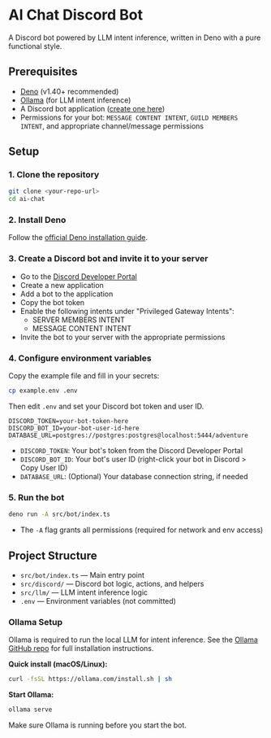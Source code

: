 # AI Chat Discord Bot

A Discord bot powered by LLM intent inference, written in Deno with a pure functional style.

## Prerequisites

- [Deno](https://deno.com/manual/getting_started/installation) (v1.40+ recommended)
- [Ollama](https://github.com/ollama/ollama) (for LLM intent inference)
- A Discord bot application ([create one here](https://discord.com/developers/applications))
- Permissions for your bot: `MESSAGE CONTENT INTENT`, `GUILD MEMBERS INTENT`, and appropriate channel/message permissions

## Setup

### 1. Clone the repository

```sh
git clone <your-repo-url>
cd ai-chat
```

### 2. Install Deno

Follow the [official Deno installation guide](https://deno.com/manual/getting_started/installation).

### 3. Create a Discord bot and invite it to your server

- Go to the [Discord Developer Portal](https://discord.com/developers/applications)
- Create a new application
- Add a bot to the application
- Copy the bot token
- Enable the following intents under "Privileged Gateway Intents":
  - SERVER MEMBERS INTENT
  - MESSAGE CONTENT INTENT
- Invite the bot to your server with the appropriate permissions

### 4. Configure environment variables

Copy the example file and fill in your secrets:

```sh
cp example.env .env
```

Then edit `.env` and set your Discord bot token and user ID.

```env
DISCORD_TOKEN=your-bot-token-here
DISCORD_BOT_ID=your-bot-user-id-here
DATABASE_URL=postgres://postgres:postgres@localhost:5444/adventure
```

- `DISCORD_TOKEN`: Your bot's token from the Discord Developer Portal
- `DISCORD_BOT_ID`: Your bot's user ID (right-click your bot in Discord > Copy User ID)
- `DATABASE_URL`: (Optional) Your database connection string, if needed

### 5. Run the bot

```sh
deno run -A src/bot/index.ts
```

- The `-A` flag grants all permissions (required for network and env access)

## Project Structure

- `src/bot/index.ts` — Main entry point
- `src/discord/` — Discord bot logic, actions, and helpers
- `src/llm/` — LLM intent inference logic
- `.env` — Environment variables (not committed)

### Ollama Setup

Ollama is required to run the local LLM for intent inference. See the [Ollama GitHub repo](https://github.com/ollama/ollama) for full installation instructions.

**Quick install (macOS/Linux):**

```sh
curl -fsSL https://ollama.com/install.sh | sh
```

**Start Ollama:**

```sh
ollama serve
```

Make sure Ollama is running before you start the bot.
